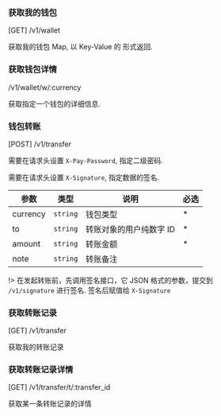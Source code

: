 ### 获取我的钱包

[GET] /v1/wallet

获取我的钱包 Map, 以 Key-Value 的 形式返回.

### 获取钱包详情

/v1/wallet/w/:currency

获取指定一个钱包的详细信息.

### 钱包转账

[POST] /v1/transfer

需要在请求头设置 `X-Pay-Password`, 指定二级密码.

需要在请求头设置 `X-Signature`, 指定数据的签名.

| 参数     | 类型     | 说明                    | 必选 |
| -------- | -------- | ----------------------- | ---- |
| currency | `string` | 钱包类型                | \*   |
| to       | `string` | 转账对象的用户纯数字 ID | \*   |
| amount   | `string` | 转账金额                | \*   |
| note     | `string` | 转账备注                |      |

!> 在发起转账前，先调用签名接口，它 JSON 格式的参数，提交到 `/v1/signature` 进行签名. 签名后赋值给 `X-Signature`

### 获取转账记录

[GET] /v1/transfer

获取我的转账记录

### 获取转账记录详情

[GET] /v1/transfer/t/:transfer_id

获取某一条转账记录的详情
